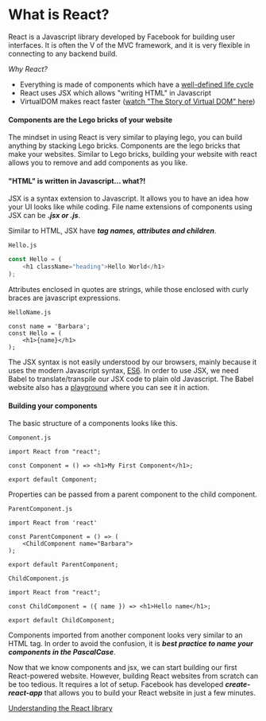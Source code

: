 # What is React?

React is a Javascript library developed by Facebook for building user interfaces. It is often the V of the MVC framework, and it is very flexible in connecting to any backend build.

_Why React?_

- Everything is made of components which have a [well-defined life cycle](https://reactjs.org/docs/state-and-lifecycle.html)
- React uses JSX which allows "writing HTML" in Javascript
- VirtualDOM makes react faster ([watch "The Story of Virtual DOM" here](https://www.youtube.com/watch?v=BYbgopx44vo))

#### Components are the Lego bricks of your website

The mindset in using React is very similar to playing lego, you can build anything by stacking Lego bricks. Components are the lego bricks that make your websites. Similar to Lego bricks, building your website with react allows you to remove and add components as you like.

#### "HTML" is written in Javascript... what?!

JSX is a syntax extension to Javascript. It allows you to have an idea how your UI looks like while coding. File name extensions of components using JSX can be **_.jsx or .js_**.

Similar to HTML, JSX have **_tag names, attributes and children_**.

`Hello.js`

```javascript
const Hello = (
    <h1 className="heading">Hello World</h1>
);
```

Attributes enclosed in quotes are strings, while those enclosed with curly braces are javascript expressions.

`HelloName.js`

```es6
const name = 'Barbara';
const Hello = (
    <h1>{name}</h1>
);
```

The JSX syntax is not easily understood by our browsers, mainly because it uses the modern Javascript syntax, [ES6](https://github.com/lukehoban/es6features). In order to use JSX, we need Babel to translate/transpile our JSX code to plain old Javascript. The Babel website also has a [playground](https://babeljs.io/repl) where you can see it in action.

#### Building your components

The basic structure of a components looks like this.

`Component.js`

```es6
import React from "react";

const Component = () => <h1>My First Component</h1>;

export default Component;
```

Properties can be passed from a parent component to the child component.

`ParentComponent.js`

```es6
import React from 'react'

const ParentComponent = () => (
    <ChildComponent name="Barbara">
);

export default ParentComponent;

```

`ChildComponent.js`

```es6
import React from "react";

const ChildComponent = ({ name }) => <h1>Hello name</h1>;

export default ChildComponent;
```

Components imported from another component looks very similar to an HTML tag. In order to avoid the confusion, it is **_best practice to name your components in the PascalCase_**.

Now that we know components and jsx, we can start building our first React-powered website. However, building React websites from scratch can be too tedious. It requires a lot of setup. Facebook has developed **_create-react-app_** that allows you to build your React website in just a few minutes.

[Understanding the React library](contents/react_library.md)